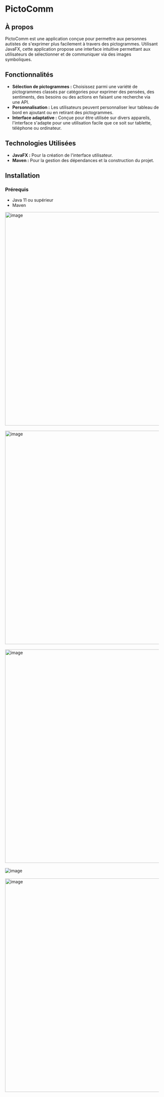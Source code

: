 # PictoComm

## À propos
PictoComm est une application conçue pour permettre aux personnes autistes de s'exprimer plus facilement à travers des pictogrammes. Utilisant JavaFX, cette application propose une interface intuitive permettant aux utilisateurs de sélectionner et de communiquer via des images symboliques.

## Fonctionnalités
- **Sélection de pictogrammes :** Choisissez parmi une variété de pictogrammes classés par catégories pour exprimer des pensées, des sentiments, des besoins ou des actions en faisant une recherche via une API.
- **Personnalisation :** Les utilisateurs peuvent personnaliser leur tableau de bord en ajoutant ou en retirant des pictogrammes.
- **Interface adaptative :** Conçue pour être utilisée sur divers appareils, l'interface s'adapte pour une utilisation facile que ce soit sur tablette, téléphone ou ordinateur.


## Technologies Utilisées
- **JavaFX :** Pour la création de l'interface utilisateur.
- **Maven :** Pour la gestion des dépendances et la construction du projet.

## Installation

### Prérequis
- Java 11 ou supérieur
- Maven


<img align="center" src="https://github.com/johannvig/PictoComm/assets/102874093/470f9c40-44d1-421b-8c50-858d224325de" width="700" alt="image">
<br>
<br>

<img align="center" src="https://github.com/johannvig/PictoComm/assets/102874093/3ad28f38-ae29-4c1d-a543-d21cf5d74761" width="700" alt="image">
<br>
<br>

<img align="center" src="https://github.com/johannvig/PictoComm/assets/102874093/4482e7bf-3fe1-42eb-8eb4-291d1777f6f9" width="700" alt="image">
<br>
<br>

<img align="center" src="https://github.com/johannvig/PictoComm/assets/102874093/cc512531-532b-4538-ab71-0adabf43f131" alt="image">
<br>
<br>

<img align="center" src="https://github.com/johannvig/PictoComm/assets/102874093/5f20562d-c22b-4ee6-b84a-2a9637b1f603" width="700" alt="image">
<br>
<br>

